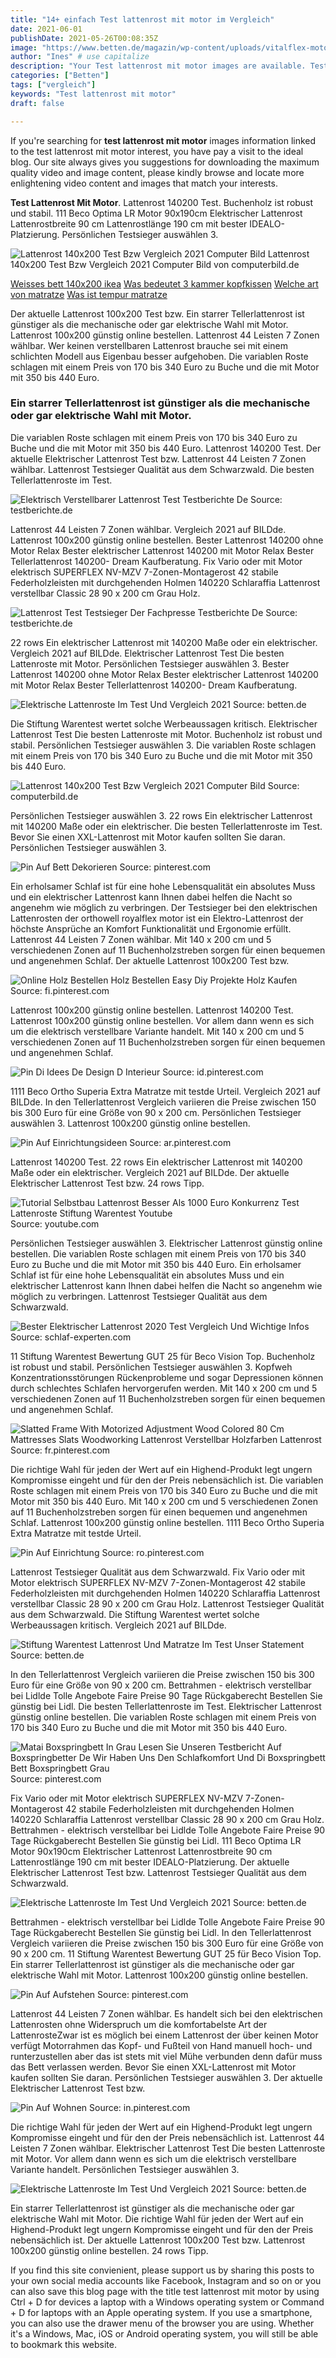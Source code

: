 ```yaml
---
title: "14+ einfach Test lattenrost mit motor im Vergleich"
date: 2021-06-01
publishDate: 2021-05-26T00:08:35Z
image: "https://www.betten.de/magazin/wp-content/uploads/vitalflex-motor-elektrische-lattenroste-test.jpg"
author: "Ines" # use capitalize
description: "Your Test lattenrost mit motor images are available. Test lattenrost mit motor are a topic that is being searched for and liked by netizens today. You can Get the Test lattenrost mit motor files here. Find and Download all free photos."
categories: ["Betten"]
tags: ["vergleich"]
keywords: "Test lattenrost mit motor"
draft: false

---
```


If you're searching for **test lattenrost mit motor** images information linked to the test lattenrost mit motor interest, you have pay a visit to the ideal  blog. Our site always  gives you  suggestions  for downloading  the maximum  quality video and image  content, please kindly browse and locate more enlightening video content and images that match your interests.

**Test Lattenrost Mit Motor**. Lattenrost 140200 Test. Buchenholz ist robust und stabil. 111 Beco Optima LR Motor 90x190cm Elektrischer Lattenrost Lattenrostbreite 90 cm Lattenrostlänge 190 cm mit bester IDEALO-Platzierung. Persönlichen Testsieger auswählen 3.

![Lattenrost 140x200 Test Bzw Vergleich 2021 Computer Bild](https://www.computerbild.de/test-vergleich/wp-content/uploads/lattenrost-image.jpg "Lattenrost 140x200 Test Bzw Vergleich 2021 Computer Bild")
Lattenrost 140x200 Test Bzw Vergleich 2021 Computer Bild von computerbild.de

[Weisses bett 140x200 ikea](/weisses-bett-140x200-ikea/)
[Was bedeutet 3 kammer kopfkissen](/was-bedeutet-3-kammer-kopfkissen/)
[Welche art von matratze](/welche-art-von-matratze/)
[Was ist tempur matratze](/was-ist-tempur-matratze/)

Der aktuelle Lattenrost 100x200 Test bzw. Ein starrer Tellerlattenrost ist günstiger als die mechanische oder gar elektrische Wahl mit Motor. Lattenrost 100x200 günstig online bestellen. Lattenrost 44 Leisten 7 Zonen wählbar. Wer keinen verstellbaren Lattenrost brauche sei mit einem schlichten Modell aus Eigenbau besser aufgehoben. Die variablen Roste schlagen mit einem Preis von 170 bis 340 Euro zu Buche und die mit Motor mit 350 bis 440 Euro.

### Ein starrer Tellerlattenrost ist günstiger als die mechanische oder gar elektrische Wahl mit Motor.

Die variablen Roste schlagen mit einem Preis von 170 bis 340 Euro zu Buche und die mit Motor mit 350 bis 440 Euro. Lattenrost 140200 Test. Der aktuelle Elektrischer Lattenrost Test bzw. Lattenrost 44 Leisten 7 Zonen wählbar. Lattenrost Testsieger Qualität aus dem Schwarzwald. Die besten Tellerlattenroste im Test.


![Elektrisch Verstellbarer Lattenrost Test Testberichte De](https://www.testberichte.de/files/2018/12/Orthowell-Deluxeflex-elektrisch-verstellbarer-Lattenrost-300x192.jpg "Elektrisch Verstellbarer Lattenrost Test Testberichte De")
Source: testberichte.de

Lattenrost 44 Leisten 7 Zonen wählbar. Vergleich 2021 auf BILDde. Lattenrost 100x200 günstig online bestellen. Bester Lattenrost 140200 ohne Motor Relax Bester elektrischer Lattenrost 140200 mit Motor Relax Bester Tellerlattenrost 140200- Dream Kaufberatung. Fix Vario oder mit Motor elektrisch SUPERFLEX NV-MZV 7-Zonen-Montagerost 42 stabile Federholzleisten mit durchgehenden Holmen 140220 Schlaraffia Lattenrost verstellbar Classic 28 90 x 200 cm Grau Holz.

![Lattenrost Test Testsieger Der Fachpresse Testberichte De](https://www.testberichte.de/imgs/p_imgs_370/1424734.jpg "Lattenrost Test Testsieger Der Fachpresse Testberichte De")
Source: testberichte.de

22 rows Ein elektrischer Lattenrost mit 140200 Maße oder ein elektrischer. Vergleich 2021 auf BILDde. Elektrischer Lattenrost Test Die besten Lattenroste mit Motor. Persönlichen Testsieger auswählen 3. Bester Lattenrost 140200 ohne Motor Relax Bester elektrischer Lattenrost 140200 mit Motor Relax Bester Tellerlattenrost 140200- Dream Kaufberatung.

![Elektrische Lattenroste Im Test Und Vergleich 2021](https://www.betten.de/magazin/wp-content/uploads/lattenrost-orthowell-deluxeflex-motor-elektrische-lattenroste-test.jpg "Elektrische Lattenroste Im Test Und Vergleich 2021")
Source: betten.de

Die Stiftung Warentest wertet solche Werbeaussagen kritisch. Elektrischer Lattenrost Test Die besten Lattenroste mit Motor. Buchenholz ist robust und stabil. Persönlichen Testsieger auswählen 3. Die variablen Roste schlagen mit einem Preis von 170 bis 340 Euro zu Buche und die mit Motor mit 350 bis 440 Euro.

![Lattenrost 140x200 Test Bzw Vergleich 2021 Computer Bild](https://www.computerbild.de/test-vergleich/wp-content/uploads/lattenrost-image.jpg "Lattenrost 140x200 Test Bzw Vergleich 2021 Computer Bild")
Source: computerbild.de

Persönlichen Testsieger auswählen 3. 22 rows Ein elektrischer Lattenrost mit 140200 Maße oder ein elektrischer. Die besten Tellerlattenroste im Test. Bevor Sie einen XXL-Lattenrost mit Motor kaufen sollten Sie daran. Persönlichen Testsieger auswählen 3.

![Pin Auf Bett Dekorieren](https://i.pinimg.com/originals/3f/6e/18/3f6e189473c6e70629aa55775ef66f05.png "Pin Auf Bett Dekorieren")
Source: pinterest.com

Ein erholsamer Schlaf ist für eine hohe Lebensqualität ein absolutes Muss und ein elektrischer Lattenrost kann Ihnen dabei helfen die Nacht so angenehm wie möglich zu verbringen. Der Testsieger bei den elektrischen Lattenrosten der orthowell royalflex motor ist ein Elektro-Lattenrost der höchste Ansprüche an Komfort Funktionalität und Ergonomie erfüllt. Lattenrost 44 Leisten 7 Zonen wählbar. Mit 140 x 200 cm und 5 verschiedenen Zonen auf 11 Buchenholzstreben sorgen für einen bequemen und angenehmen Schlaf. Der aktuelle Lattenrost 100x200 Test bzw.

![Online Holz Bestellen Holz Bestellen Easy Diy Projekte Holz Kaufen](https://i.pinimg.com/originals/55/3c/08/553c0861858d618d8838a7a71bcdf84b.png "Online Holz Bestellen Holz Bestellen Easy Diy Projekte Holz Kaufen")
Source: fi.pinterest.com

Lattenrost 100x200 günstig online bestellen. Lattenrost 140200 Test. Lattenrost 100x200 günstig online bestellen. Vor allem dann wenn es sich um die elektrisch verstellbare Variante handelt. Mit 140 x 200 cm und 5 verschiedenen Zonen auf 11 Buchenholzstreben sorgen für einen bequemen und angenehmen Schlaf.

![Pin Di Idees De Design D Interieur](https://i.pinimg.com/originals/a0/cb/d7/a0cbd7d032a66109dc037061f96890b7.jpg "Pin Di Idees De Design D Interieur")
Source: id.pinterest.com

1111 Beco Ortho Superia Extra Matratze mit testde Urteil. Vergleich 2021 auf BILDde. In den Tellerlattenrost Vergleich variieren die Preise zwischen 150 bis 300 Euro für eine Größe von 90 x 200 cm. Persönlichen Testsieger auswählen 3. Lattenrost 100x200 günstig online bestellen.

![Pin Auf Einrichtungsideen](https://i.pinimg.com/originals/23/80/9e/23809e9b982fa798b6e8c5e9978319a6.jpg "Pin Auf Einrichtungsideen")
Source: ar.pinterest.com

Lattenrost 140200 Test. 22 rows Ein elektrischer Lattenrost mit 140200 Maße oder ein elektrischer. Vergleich 2021 auf BILDde. Der aktuelle Elektrischer Lattenrost Test bzw. 24 rows Tipp.

![Tutorial Selbstbau Lattenrost Besser Als 1000 Euro Konkurrenz Test Lattenroste Stiftung Warentest Youtube](https://i.ytimg.com/vi/_yr8g8bhNPY/maxresdefault.jpg "Tutorial Selbstbau Lattenrost Besser Als 1000 Euro Konkurrenz Test Lattenroste Stiftung Warentest Youtube")
Source: youtube.com

Persönlichen Testsieger auswählen 3. Elektrischer Lattenrost günstig online bestellen. Die variablen Roste schlagen mit einem Preis von 170 bis 340 Euro zu Buche und die mit Motor mit 350 bis 440 Euro. Ein erholsamer Schlaf ist für eine hohe Lebensqualität ein absolutes Muss und ein elektrischer Lattenrost kann Ihnen dabei helfen die Nacht so angenehm wie möglich zu verbringen. Lattenrost Testsieger Qualität aus dem Schwarzwald.

![Bester Elektrischer Lattenrost 2020 Test Vergleich Und Wichtige Infos](https://schlaf-experten.com/wp-content/uploads/2018/08/bester-elektrischer-Lattenrost-Test.jpg "Bester Elektrischer Lattenrost 2020 Test Vergleich Und Wichtige Infos")
Source: schlaf-experten.com

11 Stiftung Warentest Bewertung GUT 25 für Beco Vision Top. Buchenholz ist robust und stabil. Persönlichen Testsieger auswählen 3. Kopfweh Konzentrationsstörungen Rückenprobleme und sogar Depressionen können durch schlechtes Schlafen hervorgerufen werden. Mit 140 x 200 cm und 5 verschiedenen Zonen auf 11 Buchenholzstreben sorgen für einen bequemen und angenehmen Schlaf.

![Slatted Frame With Motorized Adjustment Wood Colored 80 Cm Mattresses Slats Woodworking Lattenrost Verstellbar Holzfarben Lattenrost](https://i.pinimg.com/originals/9f/68/44/9f68449a306db660fe2f0d9a7def7ddf.jpg "Slatted Frame With Motorized Adjustment Wood Colored 80 Cm Mattresses Slats Woodworking Lattenrost Verstellbar Holzfarben Lattenrost")
Source: fr.pinterest.com

Die richtige Wahl für jeden der Wert auf ein Highend-Produkt legt ungern Kompromisse eingeht und für den der Preis nebensächlich ist. Die variablen Roste schlagen mit einem Preis von 170 bis 340 Euro zu Buche und die mit Motor mit 350 bis 440 Euro. Mit 140 x 200 cm und 5 verschiedenen Zonen auf 11 Buchenholzstreben sorgen für einen bequemen und angenehmen Schlaf. Lattenrost 100x200 günstig online bestellen. 1111 Beco Ortho Superia Extra Matratze mit testde Urteil.

![Pin Auf Einrichtung](https://i.pinimg.com/236x/04/64/c9/0464c90cf3fce1bb76f70a220edf5120.jpg "Pin Auf Einrichtung")
Source: ro.pinterest.com

Lattenrost Testsieger Qualität aus dem Schwarzwald. Fix Vario oder mit Motor elektrisch SUPERFLEX NV-MZV 7-Zonen-Montagerost 42 stabile Federholzleisten mit durchgehenden Holmen 140220 Schlaraffia Lattenrost verstellbar Classic 28 90 x 200 cm Grau Holz. Lattenrost Testsieger Qualität aus dem Schwarzwald. Die Stiftung Warentest wertet solche Werbeaussagen kritisch. Vergleich 2021 auf BILDde.

![Stiftung Warentest Lattenrost Und Matratze Im Test Unser Statement](https://www.betten.de/magazin/wp-content/uploads/lattenrost-flexible-leisten-gross-1.jpg "Stiftung Warentest Lattenrost Und Matratze Im Test Unser Statement")
Source: betten.de

In den Tellerlattenrost Vergleich variieren die Preise zwischen 150 bis 300 Euro für eine Größe von 90 x 200 cm. Bettrahmen - elektrisch verstellbar bei Lidlde Tolle Angebote Faire Preise 90 Tage Rückgaberecht Bestellen Sie günstig bei Lidl. Die besten Tellerlattenroste im Test. Elektrischer Lattenrost günstig online bestellen. Die variablen Roste schlagen mit einem Preis von 170 bis 340 Euro zu Buche und die mit Motor mit 350 bis 440 Euro.

![Matai Boxspringbett In Grau Lesen Sie Unseren Testbericht Auf Boxspringbetter De Wir Haben Uns Den Schlafkomfort Und Di Boxspringbett Bett Boxspringbett Grau](https://i.pinimg.com/originals/5e/f1/2b/5ef12bbb5b6b804dd04a210acfc56c25.png "Matai Boxspringbett In Grau Lesen Sie Unseren Testbericht Auf Boxspringbetter De Wir Haben Uns Den Schlafkomfort Und Di Boxspringbett Bett Boxspringbett Grau")
Source: pinterest.com

Fix Vario oder mit Motor elektrisch SUPERFLEX NV-MZV 7-Zonen-Montagerost 42 stabile Federholzleisten mit durchgehenden Holmen 140220 Schlaraffia Lattenrost verstellbar Classic 28 90 x 200 cm Grau Holz. Bettrahmen - elektrisch verstellbar bei Lidlde Tolle Angebote Faire Preise 90 Tage Rückgaberecht Bestellen Sie günstig bei Lidl. 111 Beco Optima LR Motor 90x190cm Elektrischer Lattenrost Lattenrostbreite 90 cm Lattenrostlänge 190 cm mit bester IDEALO-Platzierung. Der aktuelle Elektrischer Lattenrost Test bzw. Lattenrost Testsieger Qualität aus dem Schwarzwald.

![Elektrische Lattenroste Im Test Und Vergleich 2021](https://www.betten.de/magazin/wp-content/uploads/elektrische-lattenroste-test.jpg "Elektrische Lattenroste Im Test Und Vergleich 2021")
Source: betten.de

Bettrahmen - elektrisch verstellbar bei Lidlde Tolle Angebote Faire Preise 90 Tage Rückgaberecht Bestellen Sie günstig bei Lidl. In den Tellerlattenrost Vergleich variieren die Preise zwischen 150 bis 300 Euro für eine Größe von 90 x 200 cm. 11 Stiftung Warentest Bewertung GUT 25 für Beco Vision Top. Ein starrer Tellerlattenrost ist günstiger als die mechanische oder gar elektrische Wahl mit Motor. Lattenrost 100x200 günstig online bestellen.

![Pin Auf Aufstehen](https://i.pinimg.com/originals/53/9e/35/539e35487e9b7f9e3dd291d866f6467e.png "Pin Auf Aufstehen")
Source: pinterest.com

Lattenrost 44 Leisten 7 Zonen wählbar. Es handelt sich bei den elektrischen Lattenrosten ohne Widerspruch um die komfortabelste Art der LattenrosteZwar ist es möglich bei einem Lattenrost der über keinen Motor verfügt Motorrahmen das Kopf- und Fußteil von Hand manuell hoch- und runterzustellen aber das ist stets mit viel Mühe verbunden denn dafür muss das Bett verlassen werden. Bevor Sie einen XXL-Lattenrost mit Motor kaufen sollten Sie daran. Persönlichen Testsieger auswählen 3. Der aktuelle Elektrischer Lattenrost Test bzw.

![Pin Auf Wohnen](https://i.pinimg.com/originals/54/67/ab/5467ab4d3c2dd85d124e18ee7c48b26e.png "Pin Auf Wohnen")
Source: in.pinterest.com

Die richtige Wahl für jeden der Wert auf ein Highend-Produkt legt ungern Kompromisse eingeht und für den der Preis nebensächlich ist. Lattenrost 44 Leisten 7 Zonen wählbar. Elektrischer Lattenrost Test Die besten Lattenroste mit Motor. Vor allem dann wenn es sich um die elektrisch verstellbare Variante handelt. Persönlichen Testsieger auswählen 3.

![Elektrische Lattenroste Im Test Und Vergleich 2021](https://www.betten.de/magazin/wp-content/uploads/vitalflex-motor-elektrische-lattenroste-test.jpg "Elektrische Lattenroste Im Test Und Vergleich 2021")
Source: betten.de

Ein starrer Tellerlattenrost ist günstiger als die mechanische oder gar elektrische Wahl mit Motor. Die richtige Wahl für jeden der Wert auf ein Highend-Produkt legt ungern Kompromisse eingeht und für den der Preis nebensächlich ist. Der aktuelle Lattenrost 100x200 Test bzw. Lattenrost 100x200 günstig online bestellen. 24 rows Tipp.

If you find this site convienient, please support us by sharing this posts to your own social media accounts like Facebook, Instagram and so on or you can also save this blog page with the title test lattenrost mit motor by using Ctrl + D for devices a laptop with a Windows operating system or Command + D for laptops with an Apple operating system. If you use a smartphone, you can also use the drawer menu of the browser you are using. Whether it's a Windows, Mac, iOS or Android operating system, you will still be able to bookmark this website.
